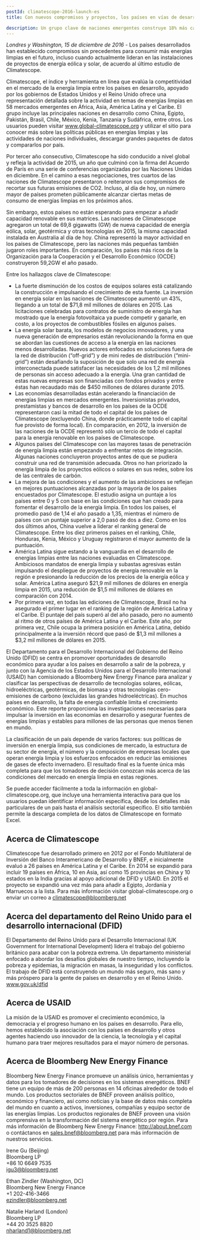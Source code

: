 ```yaml
---
postId: climatescope-2016-launch-es
title: Con nuevos compromisos y proyectos, los países en vías de desarrollo adquieren una ventaja global en energías limpias 

description: Un grupo clave de naciones emergentes construye 18% más capacidad de energía renovable que los países desarrollados. Cuatro de cada cinco ahora tienen metas nacionales de energías limpias.
---
```


_Londres y Washington, 15 de diciembre de 2016_ - Los países desarrollados han establecido compromisos sin precedentes para consumir más energías limpias en el futuro, incluso cuando actualmente lideran en las instalaciones de proyectos de energía eólica y solar, de acuerdo al último estudio de Climatescope.

Climatescope, el índice y herramienta en línea que evalúa la competitividad en el mercado de la energía limpia entre los países en desarrollo, apoyado por los gobiernos de Estados Unidos y el Reino Unido ofrece una representación detallada sobre la actividad en temas de energías limpias en 58 mercados emergentes en África, Asia, América Latina y el Caribe. El grupo incluye las principales naciones en desarrollo como China, Egipto, Pakistán, Brasil, Chile, México, Kenia, Tanzania y Sudáfrica, entre otros. Los usuarios pueden visitar www.global-climatescope.org y utilizar el sitio para conocer más sobre las políticas públicas en energías limpias y las actividades de naciones individuales, descargar grandes paquetes de datos y compararlos por país.

Por tercer año consecutivo, Climatescope ha sido conducido a nivel global y refleja la actividad de 2015, un año que culminó con la firma del Acuerdo de París en una serie de conferencias organizadas por las Naciones Unidas en diciembre. En el camino a esas negociaciones, tres cuartos de las naciones de Climatescope presentaron o reiteraron sus compromisos de recortar sus futuras emisiones de CO2. Incluso, al día de hoy, un número mayor de países prometen públicamente alcanzar ciertas metas de consumo de energías limpias en los próximos años.

Sin embargo, estos países no están esperando para empezar a añadir capacidad renovable en sus matrices. Las naciones de Climatescope agregaron un total de 69,8 gigawatts (GW) de nueva capacidad  de energía eólica, solar, geotérmica y otras tecnologías en 2015, la misma capacidad instalada en Australia al día de hoy. China representó la mayor actividad en los países de Climatescope, pero las naciones más pequeñas también jugaron roles importantes. En comparación, los países más ricos de la Organización para la Cooperación y el Desarrollo Económico (OCDE) construyeron 59,2GW el año pasado.

Entre los hallazgos clave de Climatescope:

- La fuerte disminución de los costos de equipos solares está catalizando la construcción e impulsando el crecimiento de esta fuente. La inversión en energía solar en las naciones de Climatescope aumentó un 43%, llegando a un total de $71,8 mil millones de dólares en 2015. Las licitaciones celebradas para contratos de suministro de energía han mostrado que la energía fotovoltaica ya puede competir y ganarle, en costo, a los proyectos de combustibles fósiles en algunos países.
- La energía solar barata,  los modelos de negocios innovadores, y una nueva generación de empresarios están revolucionando la forma en que se abordan las cuestiones de acceso a la energía en las naciones menos desarrolladas. Nuevos actores enfocados en soluciones fuera de la red de distribución (“off-grid”) y de mini redes de distribución (“mini-grid”) están desafiando la suposición de que solo una red de energía interconectada puede satisfacer las necesidades de los 1,2 mil millones  de personas sin acceso adecuado a la energía. Una gran cantidad de estas nuevas empresas son financiadas con fondos privados y entre éstas han recaudado más de $450 millones de dólares durante 2015.
- Las economías desarrolladas están acelerando la financiación de energías limpias en mercados emergentes. Inversionistas privados, prestamistas y bancos de desarrollo en los países de la OCDE representaron casi la mitad de todo el capital de los países de Climatescope (excluyendo China, donde prácticamente todo el capital fue provisto de forma local). En comparación, en 2012, la inversión de las naciones de la OCDE representó sólo un tercio de todo el capital para la energía renovable en los países de Climatescope.
- Algunos países del Climatescope con las mayores tasas de penetración de energía limpia están empezando a enfrentar retos de integración. Algunas naciones concluyeron proyectos antes de que se pudiera construir una red de transmisión adecuada. Otros no han priorizado la energía limpia de los proyectos eólicos o solares en sus redes, sobre los de las centrales de carbón.
- La mejora de las condiciones y el aumento de las ambiciones se reflejan en mejores puntuaciones alcanzadas por la mayoría de los países encuestados por Climatescope. El estudio asigna un puntaje a los países entre 0 y 5 con base en las condiciones que han creado para fomentar el desarrollo de la energía limpia.  En todos los países, el promedio pasó de 1,14 el año pasado a 1,35, mientras el número de países con un puntaje superior a 2,0 pasó de dos a diez. Como en los dos últimos años, China vuelve a liderar el ranking general de Climatescope. Entre los diez primeros países en el ranking, Chile, Honduras, Kenia, México y Uruguay registraron el mayor aumento de la puntuación.
- América Latina sigue estando a la vanguardia en el desarrollo de energías limpias entre las naciones evaluadas en Climatescope. Ambiciosos mandatos de energía limpia y subastas agresivas están impulsando el despliegue de proyectos de energía renovable en la región e presionando la reducción de los precios de la energía eólica y solar. América Latina aseguró $21,9 mil millones de dólares en energía limpia en 2015, una reducción de $1,5 mil millones de dólares en comparación con 2014.
- Por primera vez, en todas las ediciones de Climatescope, Brasil no ha asegurado el primer lugar en el ranking de la región de América Latina y el Caribe. El puntaje del país superó al del año pasado, pero no aumentó al ritmo de otros países de América Latina y el Caribe. Este año, por primera vez, Chile ocupa la primera posición en América Latina, debido principalmente a la inversión récord que pasó de $1,3 mil millones a $3,2 mil millones de dólares en 2015.

El Departamento para el Desarrollo Internacional del Gobierno del Reino Unido  (DFID) se centra en promover oportunidades de desarrollo económico para ayudar a los países en desarrollo a salir de la pobreza, y junto con la Agencia de los Estados Unidos para el Desarrollo Internacional (USAID) han comisionado a Bloomberg New Energy Finance para analizar y clasificar las perspectivas de desarrollo de tecnologías solares, eólicas, hidroeléctricas, geotérmicas, de biomasa y otras tecnologías cero-emisiones de carbono (excluidas las grandes hidroeléctricas). En muchos países en desarrollo, la falta de energía confiable limita el crecimiento económico. Este reporte proporciona las investigaciones necesarias para impulsar la inversión en las economías en desarrollo y asegurar fuentes de energías limpias y estables para millones de las personas que menos tienen en mundo. 

La clasificación de un país depende de varios factores: sus políticas de inversión en energía limpia, sus condiciones de mercado, la estructura de su sector de energía, el número y la composición de empresas locales que operan energía limpia y los esfuerzos enfocados en reducir las emisiones de gases de efecto invernadero. El resultado final es la fuente única más completa para que los tomadores de decisión conozcan más acerca de las condiciones del mercado en energía limpia en estas regiones. 

Se puede acceder fácilmente a toda la información en global-climatescope.org, que incluye una herramienta interactiva para que los usuarios puedan identificar información específica, desde los detalles más particulares de un país hasta el análisis sectorial específico. El sitio también permite la descarga completa de los datos de Climatescope en formato Excel. 

## Acerca de Climatescope
Climatescope fue desarrollado primero en 2012 por el Fondo Multilateral de Inversión del Banco Interamericano de Desarrollo y BNEF, e inicialmente evaluó a 26 países en América Latina y el Caribe. En 2014 se expandió para incluir 19 países en África, 10 en Asia, así como 15 provincias en China y 10 estados en la India gracias al apoyo adicional de DFID y USAID. En 2015 el proyecto se expandió una vez más para añadir a Egipto, Jordania y Marruecos a la lista. Para más información visitar global-climatescope.org o enviar un correo a climatescope@bloomberg.net  

## Acerca del departamento del Reino Unido para el desarrollo internacional (DFID)
El Departamento del Reino Unido para el Desarrollo Internacional (UK Government for International Development) lidera el trabajo del gobierno británico para acabar con la pobreza extrema. Un departamento ministerial enfocado a abordar los desafíos globales de nuestro tiempo, incluyendo la pobreza y epidemias, la migración en masas, la inseguridad y los conflictos. El trabajo de DFID está construyendo un mundo más seguro, más sano y más próspero para la gente de países en desarrollo y en el Reino Unido. www.gov.uk/dfid

## Acerca de USAID
La misión de la USAID es promover el crecimiento económico, la democracia y el progreso humano en los países en desarrollo. Para ello, hemos establecido la asociación con los países en desarrollo y otros agentes haciendo uso innovador de la ciencia, la tecnología y el capital humano para traer mejores resultados para el mayor número de personas.

## Acerca de Bloomberg New Energy Finance
Bloomberg New Energy Finance promueve un análisis único, herramientas y datos para los tomadores de decisiones en los sistemas energéticos. BNEF tiene un equipo de más de 200 personas en 14 oficinas alrededor de todo el mundo. Los productos sectoriales de BNEF proveen análisis político, económico y financiero, así como noticias y la base de datos más completa del mundo en cuanto a activos, inversiones, compañías y equipo sector de las energías limpias. Los productos regionales de BNEF proveen una visión comprensiva en la transformación del sistema energético por región. Para más información de Bloomberg New Energy Finance: http://about.bnef.com o contáctanos en sales.bnef@bloomberg.net para más información de nuestros servicios.

Irene Gu (Beijing)  
Bloomberg LP  
+86 10 6649 7535  
igu3@bloomberg.net
 
Ethan Zindler (Washington, DC)  
Bloomberg New Energy Finance   
+1 202-416-3466  
ezindler@bloomberg.net
 
Natalie Harland (London)  
Bloomberg LP  
+44 20 3525 8820  
nharland1@bloomberg.net
